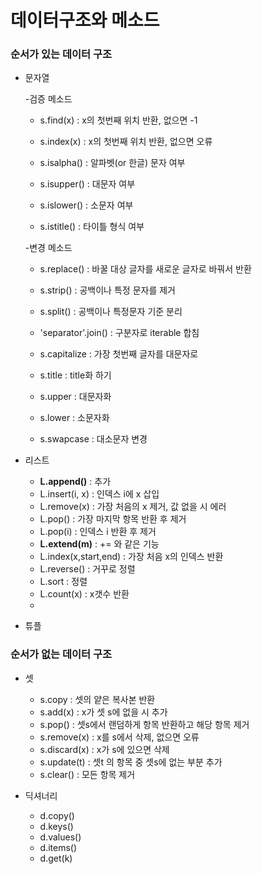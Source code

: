 # 데이터구조와 메소드

### 순서가 있는 데이터 구조

* 문자열

  -검증 메소드

  * s.find(x) : x의 첫번째 위치 반환, 없으면 -1

  * s.index(x) : x의 첫번째 위치 반환, 없으면 오류

  * s.isalpha() : 알파벳(or 한글) 문자 여부 

  * s.isupper() : 대문자 여부

  * s.islower() : 소문자 여부

  * s.istitle() : 타이틀 형식 여부

    

  -변경 메소드

  * s.replace() : 바꿀 대상 글자를 새로운 글자로 바꿔서 반환

  * s.strip() : 공백이나 특정 문자를 제거

  * s.split() : 공백이나 특정문자 기준 분리

  * 'separator'.join() : 구분자로 iterable 합침

  * s.capitalize : 가장 첫번째 글자를 대문자로

  * s.title : title화 하기

  * s.upper : 대문자화

  * s.lower : 소문자화

  * s.swapcase : 대소문자 변경

    

* 리스트
  * **L.append()** : 추가
  * L.insert(i, x) : 인덱스 i에 x 삽입
  * L.remove(x) : 가장 처음의 x 제거, 값 없을 시 에러 
  * L.pop() : 가장 마지막 항목 반환 후 제거
  * L.pop(i) : 인덱스 i 반환 후 제거
  * **L.extend(m)** : += 와 같은 기능
  * L.index(x,start,end) : 가장 처음 x의 인덱스 반환
  * L.reverse() : 거꾸로 정렬
  * L.sort : 정렬
  * L.count(x) : x갯수 반환
  * 
* 튜플





### 순서가 없는 데이터 구조

* 셋

  * s.copy : 셋의 얕은 복사본 반환
  * s.add(x) : x가 셋 s에 없을 시 추가
  * s.pop() : 셋s에서 랜덤하게 항목 반환하고 해당 항목 제거
  * s.remove(x) : x를 s에서 삭제, 없으면 오류
  * s.discard(x) : x가 s에 있으면 삭제
  * s.update(t) : 셋t 의 항목 중 셋s에 없는 부분 추가
  * s.clear() : 모든 항목 제거

  

* 딕셔너리

  * d.copy()
  * d.keys()
  * d.values()
  * d.items()
  * d.get(k)